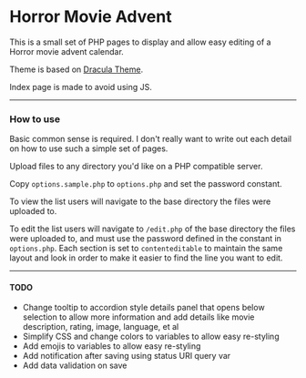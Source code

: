 # Horror Movie Advent
This is a small set of PHP pages to display and allow easy editing of a Horror movie advent calendar.

Theme is based on [Dracula Theme](https://draculatheme.com).

Index page is made to avoid using JS.

---
### How to use
Basic common sense is required. I don't really want to write out each detail on how to use such a simple set of pages.

Upload files to any directory you'd like on a PHP compatible server.

Copy `options.sample.php` to `options.php` and set the password constant.

To view the list users will navigate to the base directory the files were uploaded to.

To edit the list users will navigate to `/edit.php` of the base directory the files were uploaded to, and must use the password defined in the constant in `options.php`. Each section is set to `contenteditable` to maintain the same layout and look in order to make it easier to find the line you want to edit.

---
#### TODO
- Change tooltip to accordion style details panel that opens below selection to allow more information and add details like movie description, rating, image, language, et al
- Simplify CSS and change colors to variables to allow easy re-styling
- Add emojis to variables to allow easy re-styling
- Add notification after saving using status URI query var
- Add data validation on save